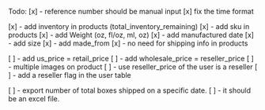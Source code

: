 Todo:
[x] - reference number should be manual input
[x]  fix the time format

[x] - add inventory in products (total_inventory_remaining)
[x] - add sku in products
[x] - add Weight (oz, fl/oz, ml, oz)
[x] - add manufactured date
[x] - add size
[x] - add made_from
[x] - no need for shipping info in products

[ ] - add us_price = retail_price
[ ] - add wholesale_price = reseller_price
[ ] - multiple images on product
[ ] - use reseller_price of the user is a reseller
	[ ] - add a reseller flag in the user table

[ ] - export number of total boxes shipped on a specific date.
	[ ] - it should be an excel file.

